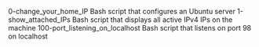 0-change_your_home_IP	Bash script that configures an Ubuntu server
1-show_attached_IPs	Bash script that displays all active IPv4 IPs on the machine
100-port_listening_on_localhost	Bash script that listens on port 98 on localhost
